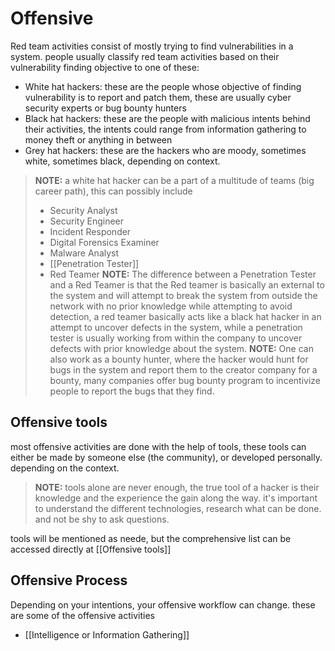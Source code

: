 # Offensive
Red team activities consist of mostly trying to find vulnerabilities in a system.
people usually classify red team activities based on their vulnerability finding objective to one of these:
- White hat hackers: these are the people whose objective of finding vulnerability is to report and patch them, these are usually cyber security experts or bug bounty hunters
- Black hat hackers: these are the people with malicious intents behind their activities, the intents could range from information gathering to money theft or anything in between
- Grey hat hackers: these are the hackers who are moody, sometimes white, sometimes black, depending on context.
>**NOTE:** a white hat hacker can be a part of a multitude of teams (big career path), this can possibly include
>- Security Analyst
>- Security Engineer
>- Incident Responder
>- Digital Forensics Examiner
>- Malware Analyst
>- [[Penetration Tester]]
>- Red Teamer
>**NOTE:** The difference between a Penetration Tester and a Red Teamer is that the Red teamer is basically an external to the system and will attempt to break the system from outside the network with no prior knowledge while attempting to avoid detection, a red teamer basically acts like a black hat hacker in an attempt to uncover defects in the system, while a penetration tester is usually working from within the company to uncover defects with prior knowledge about the system.
>**NOTE:** One can also work as a bounty hunter, where the hacker would hunt for bugs in the system and report them to the creator company for a bounty, many companies offer bug bounty program to incentivize people to report the bugs that they find.


## Offensive tools
most offensive activities are done with the help of tools, these tools can either be made by someone else (the community), or developed personally. depending on the context.
>**NOTE:** tools alone are never enough, the true tool of a hacker is their knowledge and the experience the gain along the way. it's important to understand the different technologies, research what can be done. and not be shy to ask questions.

tools will be mentioned as neede, but the comprehensive list can be accessed directly at [[Offensive tools]]
## Offensive Process
Depending on your intentions, your offensive workflow can change. these are some of the offensive activities
- [[Intelligence or Information Gathering]]